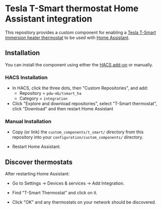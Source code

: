 # Tesla T-Smart thermostat Home Assistant integration

This repository provides a custom component for enabling a [Tesla T-Smart immersion heater thermostat](https://www.teslauk.com/product/7795/t-smart-thermostat) to be used with [Home Assistant](https://home-assistant.io).

## Installation

You can install the component using either the [HACS add-on](https://hacs.xyz) or manually.

### HACS Installation

* In HACS, click the three dots, then "Custom Repositories", and add:
    * Repository = `pdw-mb/tsmart_ha`
    * Category = `integration`
* Click "Explore and download repositories", select "T-Smart thermostat", click "Download" and then restart Home Assistant

### Manual Installation

* Copy (or link) the `custom_components/t_smart/` directory from this repository into your `configuration/custom_components/` directory.

* Restart Home Assistant.

## Discover thermostats

After restarting Home Assistant:

* Go to Settings -> Devices & services -> Add Integration.

* Find "T-Smart Thermostat" and click on it.

* Click "OK" and any thermostats on your network should be discovered.



